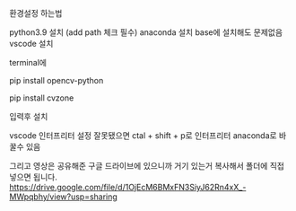 환경설정 하는법

python3.9 설치 (add path 체크 필수)
anaconda 설치 base에 설치해도 문제없음
vscode 설치


terminal에

pip install opencv-python

pip install cvzone

입력후 설치

vscode 인터프리터 설정 잘못됐으면 ctal + shift + p로 인터프리터 anaconda로 바꿀수 있음




그리고 영상은 공유해준 구글 드라이브에 있으니까 거기 있는거 복사해서 폴더에 직접 넣으면 됩니다.
https://drive.google.com/file/d/1OjEcM6BMxFN3SiyJ62Rn4xX_-MWpqbhy/view?usp=sharing
